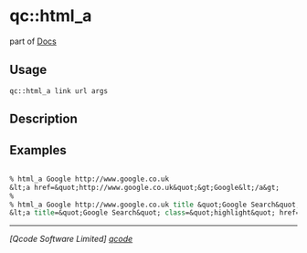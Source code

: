 qc::html_a
==========

part of [Docs](.)

Usage
-----
`qc::html_a link url args`

Description
-----------


Examples
--------
```tcl

% html_a Google http://www.google.co.uk 
&lt;a href=&quot;http://www.google.co.uk&quot;&gt;Google&lt;/a&gt;
%
% html_a Google http://www.google.co.uk title &quot;Google Search&quot; class highlight
&lt;a title=&quot;Google Search&quot; class=&quot;highlight&quot; href=&quot;http://www.google.co.uk&quot;&gt;Google&lt;/a&gt;

```

----------------------------------
*[Qcode Software Limited] [qcode]*

[qcode]: www.qcode.co.uk "Qcode Software"